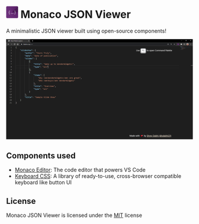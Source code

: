 # ![icon](icons/n32.png) Monaco JSON Viewer

A minimalistic JSON viewer built using open-source components!

![demo / preview](demo.png)

## Components used

* [Monaco Editor](https://github.com/microsoft/monaco-editor): The code editor that powers VS Code
* [Keyboard CSS](https://github.com/shhdharmen/keyboard-css): A library of ready-to-use, cross-browser compatible keyboard like button UI

## License

Monaco JSON Viewer is licensed under the [MIT](LICENSE) license
